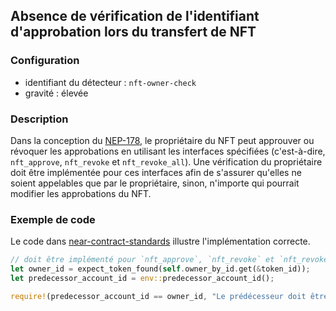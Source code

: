 
## Absence de vérification de l'identifiant d'approbation lors du transfert de NFT

### Configuration

* identifiant du détecteur : `nft-owner-check`
* gravité : élevée

### Description

Dans la conception du [NEP-178](https://github.com/near/NEPs/blob/master/neps/nep-0178.md), le propriétaire du NFT peut approuver ou révoquer les approbations en utilisant les interfaces spécifiées (c'est-à-dire, `nft_approve`, `nft_revoke` et `nft_revoke_all`). Une vérification du propriétaire doit être implémentée pour ces interfaces afin de s'assurer qu'elles ne soient appelables que par le propriétaire, sinon, n'importe qui pourrait modifier les approbations du NFT.

### Exemple de code

Le code dans [near-contract-standards](https://github.com/near/near-sdk-rs/blob/a903f8c44a7be363d960838d92afdb22d1ce8b87/near-contract-standards/src/non_fungible_token/approval/approval_impl.rs) illustre l'implémentation correcte.

```rust
// doit être implémenté pour `nft_approve`, `nft_revoke` et `nft_revoke_all`
let owner_id = expect_token_found(self.owner_by_id.get(&token_id));
let predecessor_account_id = env::predecessor_account_id();

require!(predecessor_account_id == owner_id, "Le prédécesseur doit être le propriétaire du jeton.");
```
